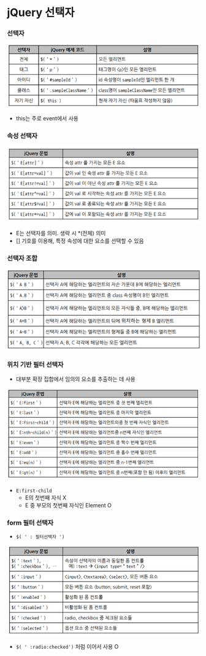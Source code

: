 # jQuery 선택자



### 선택자

![캡처](img/캡처.PNG)

- this는 주로 event에서 사용



### 속성 선택자

![캡처1](img/캡처1.PNG)

- E는 선택자를 의미. 생략 시 *(전체) 의미
- [] 기호를 이용해, 특정 속성에 대한 요소를 선택할 수 있음



### 선택자 조합

<img src="img/캡처3.png">



### 위치 기반 필터 선택자

- 대부분 확장 집합에서 임의의 요소를 추출하는 데 사용

<img src="img/캡처4.png">

- `E:first-child`
  - E의 첫번째 자식 X
  - E 중 부모의 첫번째 자식인 Element O



### form 필터 선택자

- `$( ' : 필터선택자 ')`

<img src="img/캡처5.png">

- `$( ' :radio:checked')` 처럼 이어서 사용 O

